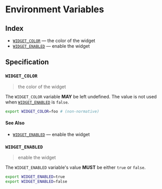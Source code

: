 # Environment Variables

## Index

- [`WIDGET_COLOR`] — the color of the widget
- [`WIDGET_ENABLED`] — enable the widget

## Specification

### `WIDGET_COLOR`

> the color of the widget

The `WIDGET_COLOR` variable **MAY** be left undefined. The value is not used
when [`WIDGET_ENABLED`] is `false`.

```bash
export WIDGET_COLOR=foo # (non-normative)
```

#### See Also

- [`WIDGET_ENABLED`] — enable the widget

### `WIDGET_ENABLED`

> enable the widget

The `WIDGET_ENABLED` variable's value **MUST** be either `true` or `false`.

```bash
export WIDGET_ENABLED=true
export WIDGET_ENABLED=false
```

<!-- references -->

[`widget_color`]: #WIDGET_COLOR
[`widget_enabled`]: #WIDGET_ENABLED
